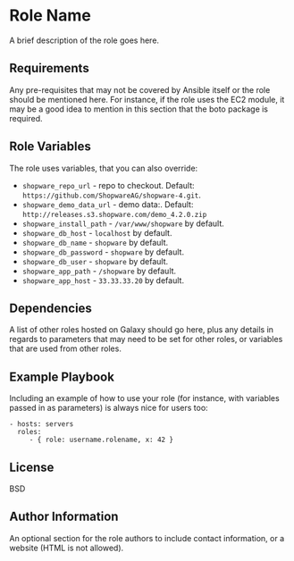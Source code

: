 Role Name
=========

A brief description of the role goes here.

Requirements
------------

Any pre-requisites that may not be covered by Ansible itself or the role should be mentioned here. For instance, if the role uses the EC2 module, it may be a good idea to mention in this section that the boto package is required.

Role Variables
--------------

The role uses variables, that you can also override:

* `shopware_repo_url` - repo to checkout. Default: `https://github.com/ShopwareAG/shopware-4.git`.
* `shopware_demo_data_url` - demo data:. Default: `http://releases.s3.shopware.com/demo_4.2.0.zip`
* `shopware_install_path` - `/var/www/shopware` by default.
* `shopware_db_host` - `localhost` by default.
* `shopware_db_name` - `shopware` by default.
* `shopware_db_password` - `shopware` by default.
* `shopware_db_user` - `shopware` by default.
* `shopware_app_path` - `/shopware` by default.
* `shopware_app_host` - `33.33.33.20` by default.


Dependencies
------------

A list of other roles hosted on Galaxy should go here, plus any details in regards to parameters that may need to be set for other roles, or variables that are used from other roles.

Example Playbook
----------------

Including an example of how to use your role (for instance, with variables passed in as parameters) is always nice for users too:

    - hosts: servers
      roles:
         - { role: username.rolename, x: 42 }

License
-------

BSD

Author Information
------------------

An optional section for the role authors to include contact information, or a website (HTML is not allowed).
